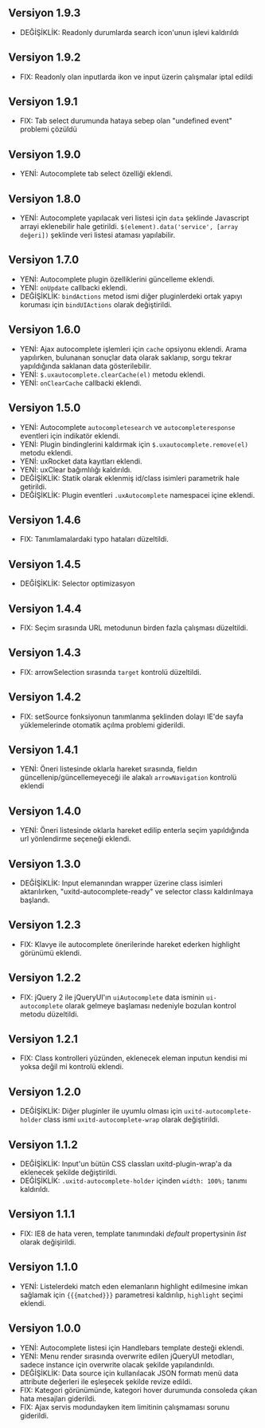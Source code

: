 ## Versiyon 1.9.3
- DEĞİŞİKLİK: Readonly durumlarda search icon'unun işlevi kaldırıldı

## Versiyon 1.9.2
- FIX: Readonly olan inputlarda ikon ve input üzerin çalışmalar iptal edildi

## Versiyon 1.9.1
- FIX: Tab select durumunda hataya sebep olan "undefined event" problemi çözüldü

## Versiyon 1.9.0
- YENİ: Autocomplete tab select özelliği eklendi.

## Versiyon 1.8.0
- YENİ: Autocomplete yapılacak veri listesi için `data` şeklinde Javascript arrayi eklenebilir hale getirildi. `$(element).data('service', [array değeri])` şeklinde veri listesi ataması yapılabilir.

## Versiyon 1.7.0
- YENİ: Autocomplete plugin özelliklerini güncelleme eklendi.
- YENİ: `onUpdate` callbacki eklendi.
- DEĞİŞİKLİK: `bindActions` metod ismi diğer pluginlerdeki ortak yapıyı koruması için `bindUIActions` olarak değiştirildi.

## Versiyon 1.6.0
- YENİ: Ajax autocomplete işlemleri için `cache` opsiyonu eklendi. Arama yapılırken, bulunanan sonuçlar data olarak saklanıp, sorgu tekrar yapıldığında saklanan data gösterilebilir.
- YENİ: `$.uxautocomplete.clearCache(el)` metodu eklendi.
- YENİ: `onClearCache` callbacki eklendi.

## Versiyon 1.5.0
- YENİ: Autocomplete `autocompletesearch` ve `autocompleteresponse` eventleri için indikatör eklendi.
- YENİ: Plugin bindinglerini kaldırmak için `$.uxautocomplete.remove(el)` metodu eklendi.
- YENİ: uxRocket data kayıtları eklendi.
- YENİ: uxClear bağımlılığı kaldırıldı.
- DEĞİŞİKLİK: Statik olarak eklenmiş id/class isimleri parametrik hale getirildi.
- DEĞİŞİKLİK: Plugin eventleri `.uxAutocomplete` namespacei içine eklendi.

## Versiyon 1.4.6
- FIX: Tanımlamalardaki typo hataları düzeltildi.

## Versiyon 1.4.5
- DEĞİŞİKLİK: Selector optimizasyon

## Versiyon 1.4.4
- FIX: Seçim sırasında URL metodunun birden fazla çalışması düzeltildi.

## Versiyon 1.4.3
- FIX: arrowSelection sırasında `target` kontrolü düzeltildi.

## Versiyon 1.4.2
- FIX: setSource fonksiyonun tanımlanma şeklinden dolayı IE'de sayfa yüklemelerinde otomatik açılma problemi giderildi.

## Versiyon 1.4.1
- YENİ: Öneri listesinde oklarla hareket sırasında, fieldın güncellenip/güncellemeyeceği ile alakalı `arrowNavigation` kontrolü eklendi

## Versiyon 1.4.0
- YENİ: Öneri listesinde oklarla hareket edilip enterla seçim yapıldığında url yönlendirme seçeneği eklendi.

## Versiyon 1.3.0
- DEĞİŞİKLİK: Input elemanından wrapper üzerine class isimleri aktarılırken, "uxitd-autocomplete-ready" ve selector classı kaldırılmaya başlandı. 

## Versiyon 1.2.3
- FIX: Klavye ile autocomplete önerilerinde hareket ederken highlight görünümü eklendi.

## Versiyon 1.2.2
- FIX: jQuery 2 ile jQueryUI'ın `uiAutocomplete` data isminin `ui-autocomplete` olarak gelmeye başlaması nedeniyle bozulan kontrol metodu düzeltildi.

## Versiyon 1.2.1
- FIX: Class kontrolleri yüzünden, eklenecek eleman inputun kendisi mi yoksa değil mi kontrolü eklendi.

## Versiyon 1.2.0
- DEĞİŞİKLİK: Diğer pluginler ile uyumlu olması için `uxitd-autocomplete-holder` class ismi `uxitd-autocomplete-wrap` olarak değiştirildi.

## Versiyon 1.1.2
- DEĞİŞİKLİK: Input'un bütün CSS classları uxitd-plugin-wrap'a da eklenecek şekilde değiştirildi.
- DEĞİŞİKLİK: `.uxitd-autocomplete-holder` içinden `width: 100%;` tanımı kaldırıldı.

## Versiyon 1.1.1
- FIX: IE8 de hata veren, template tanımındaki _default_ propertysinin _list_ olarak değişirildi.

## Versiyon 1.1.0
- YENİ: Listelerdeki match eden elemanların highlight edilmesine imkan sağlamak için `{{{matched}}}` parametresi kaldırılıp, `highlight` seçimi eklendi.

## Versiyon 1.0.0
- YENİ: Autocomplete listesi için Handlebars template desteği eklendi.
- YENİ: Menu render sırasında overwrite edilen jQueryUI metodları, sadece instance için overwrite olacak şekilde yapılandırıldı.
- DEĞİŞİKLİK: Data source için kullanılacak JSON formatı menü data attribute değerleri ile eşleşecek şekilde revize edildi.
- FIX: Kategori görünümünde, kategori hover durumunda consoleda çıkan hata mesajları giderildi.
- FIX: Ajax servis modundayken item limitinin çalışmaması sorunu giderildi.
